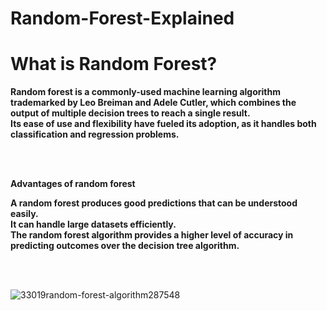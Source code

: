 # Random-Forest-Explained

# What is Random Forest?

**Random forest is a commonly-used machine learning algorithm trademarked by Leo Breiman and Adele Cutler,
which combines the output of multiple decision trees to reach a single result.<br>
Its ease of use and flexibility have fueled its adoption, as it handles both classification and regression problems.**

<br><br>

**Advantages of random forest**

**A random forest produces good predictions that can be understood easily. <br>It can handle large datasets efficiently.<br> The random forest algorithm provides a higher level of accuracy in predicting outcomes over the decision tree algorithm.**



<br><br>


![33019random-forest-algorithm287548](https://github.com/bensonjose/Random-Forest-Explained/assets/90842204/fb824ee5-262a-42f9-96d6-2b44c11ec192)
